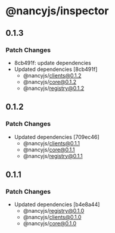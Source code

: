 # @nancyjs/inspector

## 0.1.3

### Patch Changes

- 8cb491f: update dependencies
- Updated dependencies [8cb491f]
  - @nancyjs/clients@0.1.2
  - @nancyjs/core@0.1.2
  - @nancyjs/registry@0.1.2

## 0.1.2

### Patch Changes

- Updated dependencies [709ec46]
  - @nancyjs/clients@0.1.1
  - @nancyjs/core@0.1.1
  - @nancyjs/registry@0.1.1

## 0.1.1

### Patch Changes

- Updated dependencies [b4e8a44]
  - @nancyjs/registry@0.1.0
  - @nancyjs/clients@0.1.0
  - @nancyjs/core@0.1.0
